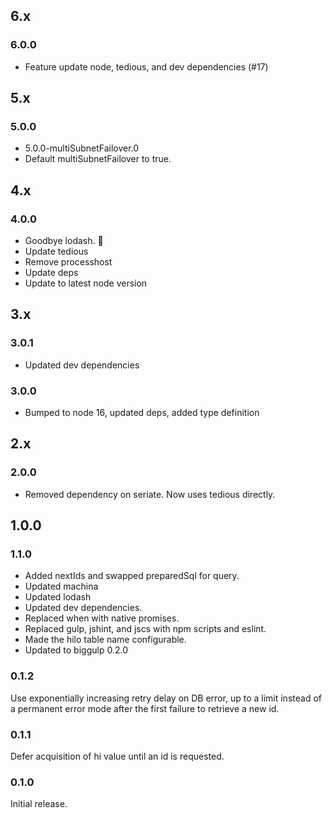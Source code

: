 ## 6.x

### 6.0.0

* Feature update node, tedious, and dev dependencies (#17)

## 5.x

### 5.0.0

* 5.0.0-multiSubnetFailover.0
* Default multiSubnetFailover to true.

## 4.x

### 4.0.0

* Goodbye lodash. 👋
* Update tedious
* Remove processhost
* Update deps
* Update to latest node version

## 3.x

### 3.0.1

* Updated dev dependencies

### 3.0.0

* Bumped to node 16, updated deps, added type definition

## 2.x

### 2.0.0

* Removed dependency on seriate. Now uses tedious directly.

## 1.0.0

### 1.1.0

* Added nextIds and swapped preparedSql for query.
* Updated machina
* Updated lodash
* Updated dev dependencies.
* Replaced when with native promises.
* Replaced gulp, jshint, and jscs with npm scripts and eslint.
* Made the hilo table name configurable.
* Updated to biggulp 0.2.0

### 0.1.2

Use exponentially increasing retry delay on DB error, up to a limit instead of a permanent error mode after the first failure to retrieve a new id.

### 0.1.1

Defer acquisition of hi value until an id is requested.

### 0.1.0

Initial release.
